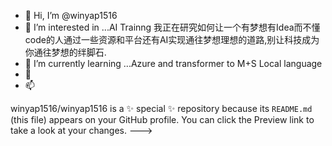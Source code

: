 - 👋 Hi, I’m @winyap1516
- 👀 I’m interested in ...AI Trainng 我正在研究如何让一个有梦想有Idea而不懂code的人通过一些资源和平台还有AI实现通往梦想理想的道路,别让科技成为你通往梦想的绊脚石.
- 🌱 I’m currently learning ...Azure and transformer to M+S Local language
- 💞️
- 📫 

winyap1516/winyap1516 is a ✨ special ✨ repository because its `README.md` (this file) appears on your GitHub profile.
You can click the Preview link to take a look at your changes.
--->
